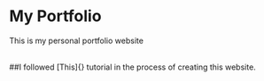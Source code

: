 <h1>My Portfolio</h1>
<p>This is my personal portfolio website</p>
<br>
##I followed [This]{} tutorial in the process of creating this website.
